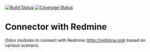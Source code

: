 [![Build Status](https://travis-ci.org/OCA/connector-redmine.svg?branch=10.0)](https://travis-ci.org/OCA/connector-redmine)
[![Coverage Status](https://coveralls.io/repos/OCA/connector-redmine/badge.png?branch=10.0)](https://coveralls.io/r/OCA/connector-redmine?branch=10.0)

# Connector with Redmine 

Odoo modules to connect with Redmine (http://redmine.org) based on various scenario.

[//]: # (addons)
[//]: # (end addons)
